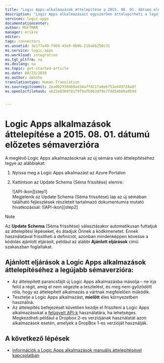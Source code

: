 ```yaml
---
title: "Logic Apps-alkalmazások áttelepítése a 2015. 08. 01. dátumú előzetes sémaverzióra | Microsoft Docs"
description: "Logic Apps alkalmazásait egyszerűen áttelepítheti a legújabb sémaverzióra. Csak kövesse az alábbi lépéseket."
services: logic-apps
documentationcenter: 
author: MSFTMAN
manager: erikre
editor: 
tags: connectors
ms.assetid: 3e177e49-fd69-43e9-9b9b-218abb250c31
ms.service: logic-apps
ms.workload: integration
ms.tgt_pltfrm: na
ms.devlang: na
ms.topic: get-started-article
ms.date: 08/23/2016
ms.author: deonhe
translationtype: Human Translation
ms.sourcegitcommit: 2ea002938d69ad34aff421fa0eb753e449724a8f
ms.openlocfilehash: ab22e0369781f9f9afb9b3df9e7fdd54660a959d


---
```

# <a name="how-to-migrate-logic-apps-to-schema-version-20150801preview"></a>Logic Apps alkalmazások áttelepítése a 2015. 08. 01. dátumú előzetes sémaverzióra
A meglévő Logic Apps alkalmazásoknak az új sémára való áttelepítéséhez tegye az alábbiakat:  

1. Nyissa meg a Logic Apps alkalmazást az Azure Portalon  
2. Kattintson az Update Schema (Séma frissítése) elemre:
   
   ![API-ikon][step1]   
   Megjelenik az Update Schema (Séma frissítése) lap az új sémában található fejlesztések részleteit tartalmazó dokumentumra mutató hivatkozással: ![API-ikon][step2]

> [!NOTE]
> Az **Update Schema** (Séma frissítése) választásakor automatikusan futtatjuk az áttelepítési lépéseket, és átadjuk Önnek a kódkimenetet. Ennek használatával frissítheti a definíciót, azonban mindenképpen kövesse a kódolás ajánlott eljárásit, például az alábbi **Ajánlott eljárások** című szakaszban foglaltakat.
> 
> 

## <a name="best-practices-when-migrating-your-logic-apps-to-the-latest-schema-version"></a>Ajánlott eljárások a Logic Apps alkalmazások áttelepítéséhez a legújabb sémaverzióra:
* Az áttelepített parancsfájlt új Logic Apps alkalmazásba másolja – ne írja felül a régit, amíg el nem végezte a tesztelést, és meg nem győződött róla, hogy az áttelepített alkalmazás a vártnak megfelelően működik.
* Tesztelje a Logic Apps alkalmazást, **mielőtt** éles környezetben használná.
* Az áttelepítés befejezését követően kezdje el frissíteni a Logic Apps alkalmazásokat a [felügyelt API-k](apis-list.md) használatára, ha lehetséges. Megkezdheti például a Dropbox 2-es verziójának használatát azon alkalmazások esetén, amelyek a DropBox 1-es verzióját használják.

## <a name="whats-next"></a>A következő lépések
* [Információk a Logic Apps alkalmazások manuális áttelepítésével kapcsolatban](../app-service-logic/app-service-logic-schema-2015-08-01.md)

<!--Icon references-->
[1. lépés]: ./media/connectors-schema-migration/migrateschema1.png
[2. lépés]: ./media/connectors-schema-migration/migrateschema2.png









<!--HONumber=Nov16_HO2-->


